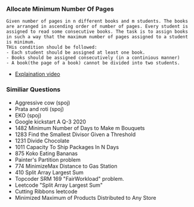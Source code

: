 ### __Allocate Minimum Number Of Pages__

```
Given number of pages in n different books and m students. The books
are arranged in ascending order of number of pages. Every student is
assigned to read some consecutive books. The task is to assign books
in such a way that the maximum number of pages assigned to a student
is minimum.
THis condition should be followed:
- Each student should be assigned at least one book.
- Books should be assigned consecutively (in a continious manner)
- A book(the page of a book) cannot be divided into two students.

```
- [Explaination video](https://www.youtube.com/watch?v=2JSQIhPcHQg&t=2251s)


### __Similiar Questions__
- Aggressive cow (spoj)
- Prata and roti (spoj)
- EKO (spoj)
- Google kickstart A Q-3 2020
- 1482 Minimum Number of Days to Make m Bouquets
- 1283 Find the Smallest Divisor Given a Threshold
- 1231 Divide Chocolate
- 1011 Capacity To Ship Packages In N Days
- 875 Koko Eating Bananas
- Painter's Partition problem
- 774 MinimizeMax Distance to Gas Station
- 410 Split Array Largest Sum
- Topcoder SRM 169 "FairWorkload" problem.
- Leetcode "Split Array Largest Sum"
- Cutting Ribbons leetcode
- Minimized Maximum of Products Distributed to Any Store

